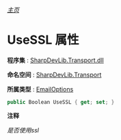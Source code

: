 ###### [主页](./Index.md "主页")

# UseSSL 属性

**程序集** : [SharpDevLib.Transport.dll](./SharpDevLib.Transport.assembly.md "SharpDevLib.Transport.dll")

**命名空间** : [SharpDevLib.Transport](./SharpDevLib.Transport.namespace.md "SharpDevLib.Transport")

**所属类型** : [EmailOptions](./SharpDevLib.Transport.EmailOptions.md "EmailOptions")

``` csharp
public Boolean UseSSL { get; set; }
```

**注释**

*是否使用ssl*



